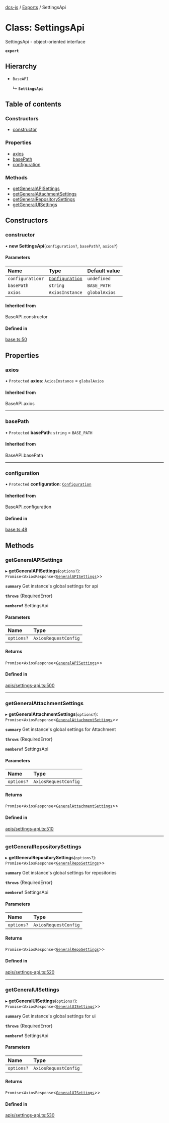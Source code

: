 [dcs-js](../README.md) / [Exports](../modules.md) / SettingsApi

# Class: SettingsApi

SettingsApi - object-oriented interface

**`export`**

## Hierarchy

- `BaseAPI`

  ↳ **`SettingsApi`**

## Table of contents

### Constructors

- [constructor](SettingsApi.md#constructor)

### Properties

- [axios](SettingsApi.md#axios)
- [basePath](SettingsApi.md#basepath)
- [configuration](SettingsApi.md#configuration)

### Methods

- [getGeneralAPISettings](SettingsApi.md#getgeneralapisettings)
- [getGeneralAttachmentSettings](SettingsApi.md#getgeneralattachmentsettings)
- [getGeneralRepositorySettings](SettingsApi.md#getgeneralrepositorysettings)
- [getGeneralUISettings](SettingsApi.md#getgeneraluisettings)

## Constructors

### <a id="constructor" name="constructor"></a> constructor

• **new SettingsApi**(`configuration?`, `basePath?`, `axios?`)

#### Parameters

| Name | Type | Default value |
| :------ | :------ | :------ |
| `configuration?` | [`Configuration`](Configuration.md) | `undefined` |
| `basePath` | `string` | `BASE_PATH` |
| `axios` | `AxiosInstance` | `globalAxios` |

#### Inherited from

BaseAPI.constructor

#### Defined in

[base.ts:50](https://github.com/unfoldingWord/dcs-js/blob/c677a54/base.ts#L50)

## Properties

### <a id="axios" name="axios"></a> axios

• `Protected` **axios**: `AxiosInstance` = `globalAxios`

#### Inherited from

BaseAPI.axios

___

### <a id="basepath" name="basepath"></a> basePath

• `Protected` **basePath**: `string` = `BASE_PATH`

#### Inherited from

BaseAPI.basePath

___

### <a id="configuration" name="configuration"></a> configuration

• `Protected` **configuration**: [`Configuration`](Configuration.md)

#### Inherited from

BaseAPI.configuration

#### Defined in

[base.ts:48](https://github.com/unfoldingWord/dcs-js/blob/c677a54/base.ts#L48)

## Methods

### <a id="getgeneralapisettings" name="getgeneralapisettings"></a> getGeneralAPISettings

▸ **getGeneralAPISettings**(`options?`): `Promise`<`AxiosResponse`<[`GeneralAPISettings`](../interfaces/GeneralAPISettings.md)\>\>

**`summary`** Get instance's global settings for api

**`throws`** {RequiredError}

**`memberof`** SettingsApi

#### Parameters

| Name | Type |
| :------ | :------ |
| `options?` | `AxiosRequestConfig` |

#### Returns

`Promise`<`AxiosResponse`<[`GeneralAPISettings`](../interfaces/GeneralAPISettings.md)\>\>

#### Defined in

[apis/settings-api.ts:500](https://github.com/unfoldingWord/dcs-js/blob/c677a54/apis/settings-api.ts#L500)

___

### <a id="getgeneralattachmentsettings" name="getgeneralattachmentsettings"></a> getGeneralAttachmentSettings

▸ **getGeneralAttachmentSettings**(`options?`): `Promise`<`AxiosResponse`<[`GeneralAttachmentSettings`](../interfaces/GeneralAttachmentSettings.md)\>\>

**`summary`** Get instance's global settings for Attachment

**`throws`** {RequiredError}

**`memberof`** SettingsApi

#### Parameters

| Name | Type |
| :------ | :------ |
| `options?` | `AxiosRequestConfig` |

#### Returns

`Promise`<`AxiosResponse`<[`GeneralAttachmentSettings`](../interfaces/GeneralAttachmentSettings.md)\>\>

#### Defined in

[apis/settings-api.ts:510](https://github.com/unfoldingWord/dcs-js/blob/c677a54/apis/settings-api.ts#L510)

___

### <a id="getgeneralrepositorysettings" name="getgeneralrepositorysettings"></a> getGeneralRepositorySettings

▸ **getGeneralRepositorySettings**(`options?`): `Promise`<`AxiosResponse`<[`GeneralRepoSettings`](../interfaces/GeneralRepoSettings.md)\>\>

**`summary`** Get instance's global settings for repositories

**`throws`** {RequiredError}

**`memberof`** SettingsApi

#### Parameters

| Name | Type |
| :------ | :------ |
| `options?` | `AxiosRequestConfig` |

#### Returns

`Promise`<`AxiosResponse`<[`GeneralRepoSettings`](../interfaces/GeneralRepoSettings.md)\>\>

#### Defined in

[apis/settings-api.ts:520](https://github.com/unfoldingWord/dcs-js/blob/c677a54/apis/settings-api.ts#L520)

___

### <a id="getgeneraluisettings" name="getgeneraluisettings"></a> getGeneralUISettings

▸ **getGeneralUISettings**(`options?`): `Promise`<`AxiosResponse`<[`GeneralUISettings`](../interfaces/GeneralUISettings.md)\>\>

**`summary`** Get instance's global settings for ui

**`throws`** {RequiredError}

**`memberof`** SettingsApi

#### Parameters

| Name | Type |
| :------ | :------ |
| `options?` | `AxiosRequestConfig` |

#### Returns

`Promise`<`AxiosResponse`<[`GeneralUISettings`](../interfaces/GeneralUISettings.md)\>\>

#### Defined in

[apis/settings-api.ts:530](https://github.com/unfoldingWord/dcs-js/blob/c677a54/apis/settings-api.ts#L530)
